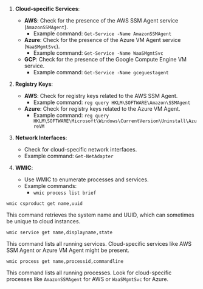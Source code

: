 
1. **Cloud-specific Services**:
    - **AWS**: Check for the presence of the AWS SSM Agent service (`AmazonSSMAgent`).
        - Example command: `Get-Service -Name AmazonSSMAgent`
    - **Azure**: Check for the presence of the Azure VM Agent service (`WaaSMgmtSvc`).
        - Example command: `Get-Service -Name WaaSMgmtSvc`
    - **GCP**: Check for the presence of the Google Compute Engine VM service.
        - Example command: `Get-Service -Name gceguestagent`
2. **Registry Keys**:
    - **AWS**: Check for registry keys related to the AWS SSM Agent.
        - Example command: `reg query HKLM\SOFTWARE\Amazon\SSMAgent`
    - **Azure**: Check for registry keys related to the Azure VM Agent.
        - Example command: `reg query HKLM\SOFTWARE\Microsoft\Windows\CurrentVersion\Uninstall\AzureVM`
3. **Network Interfaces**:
    - Check for cloud-specific network interfaces.
    - Example command: `Get-NetAdapter`

4. **WMIC**:
    - Use WMIC to enumerate processes and services.
    - Example commands:
        - `wmic process list brief`


```
wmic csproduct get name,uuid
```
This command retrieves the system name and UUID, which can sometimes be unique to cloud instances.

```
wmic service get name,displayname,state
```
This command lists all running services. Cloud-specific services like AWS SSM Agent or Azure VM Agent might be present.

```
wmic process get name,processid,commandline
```
This command lists all running processes. Look for cloud-specific processes like `AmazonSSMAgent` for AWS or `WaaSMgmtSvc` for Azure.